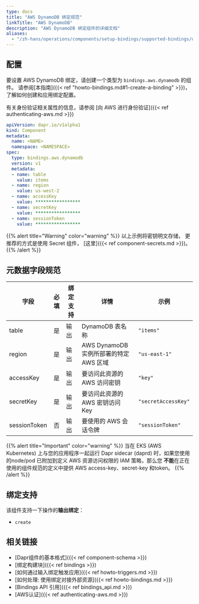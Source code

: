 ```yaml
---
type: docs
title: "AWS DynamoDB 绑定规范"
linkTitle: "AWS DynamoDB"
description: "AWS DynamoDB 绑定组件的详细文档"
aliases:
  - "/zh-hans/operations/components/setup-bindings/supported-bindings/dynamodb/"
---
```


## 配置

要设置 AWS DynamoDB 绑定，请创建一个类型为 `bindings.aws.dynamodb` 的组件。 请参阅[本指南]({{< ref "howto-bindings.md#1-create-a-binding" >}})，了解如何创建和应用绑定配置。

有关身份验证相关属性的信息，请参阅 [向 AWS 进行身份验证]({{< ref authenticating-aws.md >}})

```yaml
apiVersion: dapr.io/v1alpha1
kind: Component
metadata:
  name: <NAME>
  namespace: <NAMESPACE>
spec:
  type: bindings.aws.dynamodb
  version: v1
  metadata:
  - name: table
    value: items
  - name: region
    value: us-west-2
  - name: accessKey
    value: *****************
  - name: secretKey
    value: *****************
  - name: sessionToken
    value: *****************

```

{{% alert title="Warning" color="warning" %}}
以上示例将密钥明文存储， 更推荐的方式是使用 Secret 组件， [这里]({{< ref component-secrets.md >}})。
{{% /alert %}}

## 元数据字段规范

| 字段           | 必填 | 绑定支持 | 详情                          | 示例                  |
| ------------ |:--:| ---- | --------------------------- | ------------------- |
| table        | 是  | 输出   | DynamoDB 表名称                | `"items"`           |
| region       | 是  | 输出   | AWS DynamoDB 实例所部署的特定AWS 区域 | `"us-east-1"`       |
| accessKey    | 是  | 输出   | 要访问此资源的 AWS 访问密钥            | `"key"`             |
| secretKey    | 是  | 输出   | 要访问此资源的 AWS 密钥访问 Key        | `"secretAccessKey"` |
| sessionToken | 否  | 输出   | 要使用的 AWS 会话令牌               | `"sessionToken"`    |

{{% alert title="Important" color="warning" %}}
当在 EKS (AWS Kubernetes) 上与您的应用程序一起运行 Dapr sidecar (daprd) 时，如果您使用的node/pod 已附加到定义 AWS 资源访问权限的 IAM 策略，那么您 **不能**在正在使用的组件规范的定义中提供 AWS access-key、secret-key 和token。
{{% /alert %}}


## 绑定支持

该组件支持一下操作的**输出绑定**：

- `create`

## 相关链接

- [Dapr组件的基本格式]({{< ref component-schema >}})
- [绑定构建块]({{< ref bindings >}})
- [如何通过输入绑定触发应用]({{< ref howto-triggers.md >}})
- [如何处理: 使用绑定对接外部资源]({{< ref howto-bindings.md >}})
- [Bindings API 引用]({{< ref bindings_api.md >}})
- [AWS认证]({{< ref authenticating-aws.md >}})
